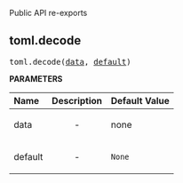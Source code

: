 <!-- Generated with Stardoc: http://skydoc.bazel.build -->

Public API re-exports

<a id="toml.decode"></a>

## toml.decode

<pre>
toml.decode(<a href="#toml.decode-data">data</a>, <a href="#toml.decode-default">default</a>)
</pre>



**PARAMETERS**


| Name  | Description | Default Value |
| :------------- | :------------- | :------------- |
| <a id="toml.decode-data"></a>data |  <p align="center"> - </p>   |  none |
| <a id="toml.decode-default"></a>default |  <p align="center"> - </p>   |  <code>None</code> |



